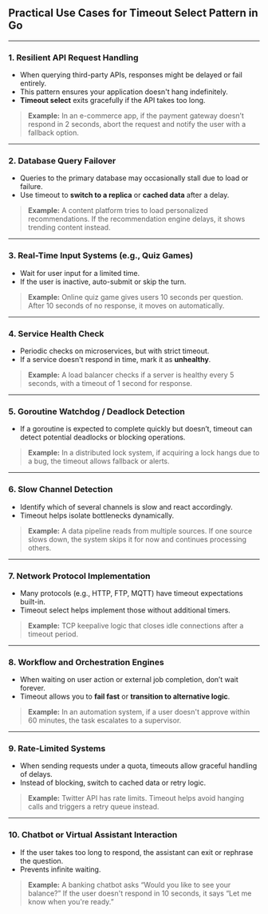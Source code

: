 ## Practical Use Cases for Timeout Select Pattern in Go

---

### 1. **Resilient API Request Handling**

* When querying third-party APIs, responses might be delayed or fail entirely.
* This pattern ensures your application doesn't hang indefinitely.
* **Timeout select** exits gracefully if the API takes too long.

> **Example:** In an e-commerce app, if the payment gateway doesn’t respond in 2 seconds, abort the request and notify the user with a fallback option.

---

### 2. **Database Query Failover**

* Queries to the primary database may occasionally stall due to load or failure.
* Use timeout to **switch to a replica** or **cached data** after a delay.

> **Example:** A content platform tries to load personalized recommendations. If the recommendation engine delays, it shows trending content instead.

---

### 3. **Real-Time Input Systems (e.g., Quiz Games)**

* Wait for user input for a limited time.
* If the user is inactive, auto-submit or skip the turn.

> **Example:** Online quiz game gives users 10 seconds per question. After 10 seconds of no response, it moves on automatically.

---

### 4. **Service Health Check**

* Periodic checks on microservices, but with strict timeout.
* If a service doesn't respond in time, mark it as **unhealthy**.

> **Example:** A load balancer checks if a server is healthy every 5 seconds, with a timeout of 1 second for response.

---

### 5. **Goroutine Watchdog / Deadlock Detection**

* If a goroutine is expected to complete quickly but doesn’t, timeout can detect potential deadlocks or blocking operations.

> **Example:** In a distributed lock system, if acquiring a lock hangs due to a bug, the timeout allows fallback or alerts.

---

### 6. **Slow Channel Detection**

* Identify which of several channels is slow and react accordingly.
* Timeout helps isolate bottlenecks dynamically.

> **Example:** A data pipeline reads from multiple sources. If one source slows down, the system skips it for now and continues processing others.

---

### 7. **Network Protocol Implementation**

* Many protocols (e.g., HTTP, FTP, MQTT) have timeout expectations built-in.
* Timeout select helps implement those without additional timers.

> **Example:** TCP keepalive logic that closes idle connections after a timeout period.

---

### 8. **Workflow and Orchestration Engines**

* When waiting on user action or external job completion, don’t wait forever.
* Timeout allows you to **fail fast** or **transition to alternative logic**.

> **Example:** In an automation system, if a user doesn't approve within 60 minutes, the task escalates to a supervisor.

---

### 9. **Rate-Limited Systems**

* When sending requests under a quota, timeouts allow graceful handling of delays.
* Instead of blocking, switch to cached data or retry logic.

> **Example:** Twitter API has rate limits. Timeout helps avoid hanging calls and triggers a retry queue instead.

---

### 10. **Chatbot or Virtual Assistant Interaction**

* If the user takes too long to respond, the assistant can exit or rephrase the question.
* Prevents infinite waiting.

> **Example:** A banking chatbot asks “Would you like to see your balance?” If the user doesn't respond in 10 seconds, it says “Let me know when you're ready.”
